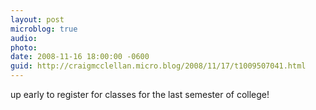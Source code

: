 ```yaml
---
layout: post
microblog: true
audio: 
photo: 
date: 2008-11-16 18:00:00 -0600
guid: http://craigmcclellan.micro.blog/2008/11/17/t1009507041.html
---
```

up early to register for classes for the last semester of college!
